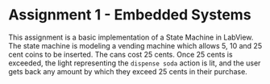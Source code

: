 # Assignment 1 - Embedded Systems

This assignment is a basic implementation of a State Machine in LabView.
The state machine is modeling a vending machine which allows 5, 10 and 25 cent
coins to be inserted. The cans cost 25 cents. Once 25 cents is exceeded,
the light representing the `dispense soda` action is lit, and the user gets
back any amount by which they exceed 25 cents in their purchase.
